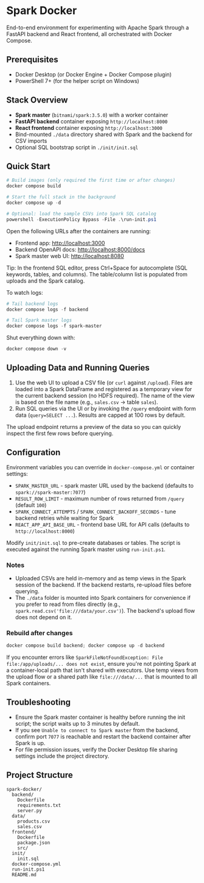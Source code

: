 # Spark Docker

End-to-end environment for experimenting with Apache Spark through a FastAPI backend and React frontend, all orchestrated with Docker Compose.

## Prerequisites

- Docker Desktop (or Docker Engine + Docker Compose plugin)
- PowerShell 7+ (for the helper script on Windows)

## Stack Overview

- **Spark master** (`bitnami/spark:3.5.0`) with a worker container
- **FastAPI backend** container exposing `http://localhost:8000`
- **React frontend** container exposing `http://localhost:3000`
- Bind-mounted `./data` directory shared with Spark and the backend for CSV imports
- Optional SQL bootstrap script in `./init/init.sql`

## Quick Start

```powershell
# Build images (only required the first time or after changes)
docker compose build

# Start the full stack in the background
docker compose up -d

# Optional: load the sample CSVs into Spark SQL catalog
powershell -ExecutionPolicy Bypass -File .\run-init.ps1
```

Open the following URLs after the containers are running:

- Frontend app: <http://localhost:3000>
- Backend OpenAPI docs: <http://localhost:8000/docs>
- Spark master web UI: <http://localhost:8080>

Tip: In the frontend SQL editor, press Ctrl+Space for autocomplete (SQL keywords, tables, and columns). The table/column list is populated from uploads and the Spark catalog.

To watch logs:

```powershell
# Tail backend logs
docker compose logs -f backend

# Tail Spark master logs
docker compose logs -f spark-master
```

Shut everything down with:

```powershell
docker compose down -v
```

## Uploading Data and Running Queries

1. Use the web UI to upload a CSV file (or `curl` against `/upload`). Files are loaded into a Spark DataFrame and registered as a temporary view for the current backend session (no HDFS required). The name of the view is based on the file name (e.g., `sales.csv` -> table `sales`).
2. Run SQL queries via the UI or by invoking the `/query` endpoint with form data (`query=SELECT ...`). Results are capped at 100 rows by default.

The upload endpoint returns a preview of the data so you can quickly inspect the first few rows before querying.

## Configuration

Environment variables you can override in `docker-compose.yml` or container settings:

- `SPARK_MASTER_URL` - spark master URL used by the backend (defaults to `spark://spark-master:7077`)
- `RESULT_ROW_LIMIT` - maximum number of rows returned from `/query` (default `100`)
- `SPARK_CONNECT_ATTEMPTS` / `SPARK_CONNECT_BACKOFF_SECONDS` - tune backend retries while waiting for Spark
- `REACT_APP_API_BASE_URL` - frontend base URL for API calls (defaults to `http://localhost:8000`)

 Modify `init/init.sql` to pre-create databases or tables. The script is executed against the running Spark master using `run-init.ps1`.

### Notes

- Uploaded CSVs are held in-memory and as temp views in the Spark session of the backend. If the backend restarts, re-upload files before querying.
- The `./data` folder is mounted into Spark containers for convenience if you prefer to read from files directly (e.g., `spark.read.csv('file:///data/your.csv')`). The backend's upload flow does not depend on it.

### Rebuild after changes

```powershell
docker compose build backend; docker compose up -d backend
```

If you encounter errors like `SparkFileNotFoundException: File file:/app/uploads/... does not exist`, ensure you're not pointing Spark at a container-local path that isn't shared with executors. Use temp views from the upload flow or a shared path like `file:///data/...` that is mounted to all Spark containers.

## Troubleshooting

- Ensure the Spark master container is healthy before running the init script; the script waits up to 3 minutes by default.
- If you see `Unable to connect to Spark master` from the backend, confirm port `7077` is reachable and restart the backend container after Spark is up.
- For file permission issues, verify the Docker Desktop file sharing settings include the project directory.

## Project Structure

```
spark-docker/
  backend/
    Dockerfile
    requirements.txt
    server.py
  data/
    products.csv
    sales.csv
  frontend/
    Dockerfile
    package.json
    src/
  init/
    init.sql
  docker-compose.yml
  run-init.ps1
  README.md
```
